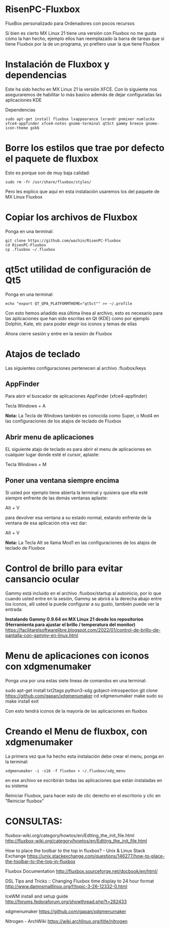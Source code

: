 # RisenPC-Fluxbox
FluxBox personalizado para Ordenadores con pocos recursos

Si bien es cierto MX Linux 21 tiene una versión con Fluxbox no me gusta cómo la han hecho, ejemplo ellos han reemplazado la barra de tareas que si tiene Fluxbox por la de un programa, yo prefiero usar la que tiene Fluxbox


# Instalación de Fluxbox y dependencias
Este ha sido hecho en MX Linux 21 la versión XFCE. Con lo siguiente nos aseguraremos de habilitar lo más basico además de dejar configuradas las aplicaciones KDE 

Dependencias

    sudo apt-get install fluxbox lxappearance lxrandr pnmixer numlockx xfce4-appfinder xfce4-notes gnome-terminal qt5ct gammy breeze gnome-icon-theme gxkb
    
# Borre los estilos que trae por defecto el paquete de fluxbox
Esto es porque son de muy baja calidad:

    sudo rm -fr /usr/share/fluxbox/styles/

Pero les explico que aquí en esta instalación usaremos los del paquete de MX Linux Fluxbox


# Copiar los archivos de Fluxbox
Ponga en una terminal:

    git clone https://github.com/wachin/RisenPC-Fluxbox
    cd RisenPC-Fluxbox
    cp .fluxbox ~/.fluxbox

# qt5ct utilidad de configuración de Qt5
Ponga en una terminal:

    echo "export QT_QPA_PLATFORMTHEME="qt5ct"" >> ~/.profile

Con esto hemos añadido esa última línea al archivo, esto es necesario para las aplicaciones que han sido escritas en Qt (KDE) como por ejemplo Dolphin, Kate, etc para poder elegir los iconos y temas de ellas

Ahora cierre sesión y entre en la sesión de Fluxbox 



# Atajos de teclado
Las siguientes configuraciones pertenecen al archivo .fluxbox/keys

## AppFinder
Para abrir el buscador de aplicaciones AppFinder (xfce4-appfinder)

Tecla Windows + A

**Nota:** La Tecla de Windows también es conocida como Super, o Mod4 en las configuraciones de los atajos de teclado de Fluxbox


## Abrir menu de aplicaciones
EL siguiente atajo de teclado es para abrir el menu de aplicaciones en cualquier lugar donde esté el cursor, aplaste:

Tecla Windows + M

## Poner una ventana siempre encima
Si usted por ejemplo tiene abierta la terminal y quisiera que ella esté siempre enfrente de las demás ventanas aplaste:

Alt + V

para devolver esa ventana a su estado normal, estando enfrente de la ventana de esa aplicación otra vez dar:

Alt + V

**Nota:** La Tecla Alt se llama Mod1 en las configuraciones de los atajos de teclado de Fluxbox


# Control de brillo para evitar cansancio ocular

Gammy está incluido en el archivo .fluxbox/startup al autoinicio, por lo que cuando usted entre en la sesión, Gammy se abrirá a la derecha abajo entre los iconos, allí usted la puede configurar a su gusto, también puede ver la entrada:

**Instalando Gammy 0.9.64 en MX Linux 21 desde los repositorios (Herramienta para ajustar el brillo / temperatura del monitor)**
https://facilitarelsoftwarelibre.blogspot.com/2022/01/control-de-brillo-de-pantalla-con-gammy-en-linux.html


# Menu de aplicaciones con iconos con xdgmenumaker
Ponga una por una estas siete lineas de comandos en una terminal:

sudo apt-get install txt2tags python3-xdg gobject-introspection
git clone https://github.com/gapan/xdgmenumaker
cd xdgmenumaker
make
sudo su
make install
exit

Con esto tendrá iconos de la mayoría de las aplicaciones en fluxbox


# Creando el Menu de fluxbox, con xdgmenumaker

La primera vez que ha hecho esta instalación debe crear el menu, ponga en la terminal:

    xdgmenumaker -i -s16 -f fluxbox > ~/.fluxbox/xdg_menu

en ese archivo se escribirán todas las aplicaciones que están instaladas en su sistema    

Reiniciar Fluxbox, para hacer esto de clic derecho en el escritorio y clic en "Reiniciar fluxbox"


# CONSULTAS: 

fluxbox-wiki.org/category/howtos/en/Editing_the_init_file.html
http://fluxbox-wiki.org/category/howtos/en/Editing_the_init_file.html

How to place the toolbar to the top in fluxbox? - Unix & Linux Stack Exchange
https://unix.stackexchange.com/questions/146277/how-to-place-the-toolbar-to-the-top-in-fluxbox

Fluxbox Documentation
http://fluxbox.sourceforge.net/docbook/en/html/

DSL Tips and Tricks :: Changing Fluxbox time display to 24 hour format
http://www.damnsmalllinux.org/f/topic-3-26-12332-0.html

IceWM install and setup guide
http://forums.fedoraforum.org/showthread.php?t=282433

xdgmenumaker
https://github.com/gapan/xdgmenumaker

Nitrogen - ArchWiki
https://wiki.archlinux.org/title/nitrogen



